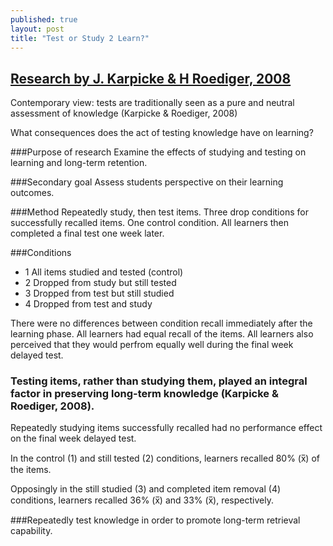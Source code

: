 ```yaml
---
published: true
layout: post
title: "Test or Study 2 Learn?"
---
```


## [Research by J. Karpicke & H Roediger, 2008](http://public.wsu.edu/~fournier/Teaching/psych592/Readings/Karpicke_et_al_2008.pdf)

Contemporary view: tests are traditionally seen as a pure and neutral assessment of knowledge (Karpicke & Roediger, 2008)

What consequences does the act of testing knowledge have on learning?

###Purpose of research
Examine the effects of studying and testing on learning and long-term retention. 

###Secondary goal
Assess students perspective on their learning outcomes.

###Method 
Repeatedly study, then test items. Three drop conditions for successfully recalled items. One control condition. All learners then completed a final test one week later.

###Conditions
- 1 All items studied and tested (control)
- 2 Dropped from study but still tested
- 3 Dropped from test but still studied
- 4 Dropped from test and study

There were no differences between condition recall immediately after the learning phase. All learners had equal recall of the items. All learners also perceived that they would perfrom equally well during the final week delayed test.

### Testing items, rather than studying them, played an integral factor in preserving long-term knowledge (Karpicke & Roediger, 2008).

Repeatedly studying items successfully recalled had no performance effect on the final week delayed test.

In the control (1) and still tested (2) conditions, learners recalled 80% (x̅) of the items.

Opposingly in the still studied (3) and completed item removal (4) conditions, learners recalled 36% (x̅) and 33% (x̅), respectively.

###Repeatedly test knowledge in order to promote long-term retrieval capability.


